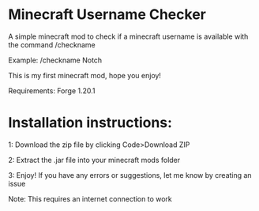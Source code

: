 # Minecraft Username Checker
A simple minecraft mod to check if a minecraft username is available with the command /checkname

Example:
/checkname Notch

This is my first minecraft mod, hope you enjoy!


Requirements: 
Forge 1.20.1

# Installation instructions:
1: Download the zip file by clicking Code>Download ZIP

2: Extract the .jar file into your minecraft mods folder

3: Enjoy! If you have any errors or suggestions, let me know by creating an issue


Note: This requires an internet connection to work

